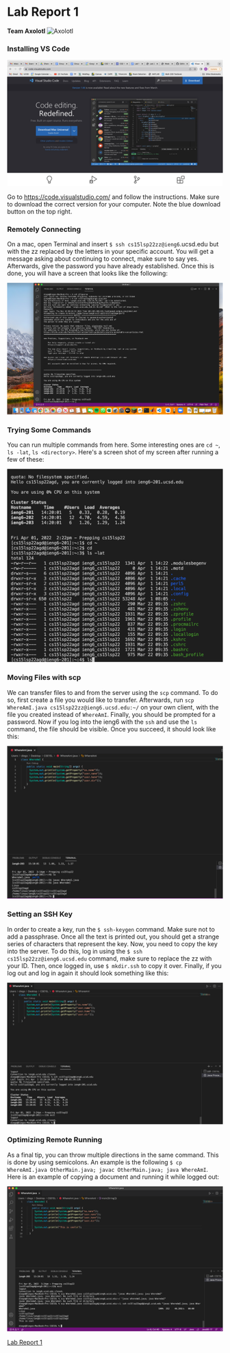 # Lab Report 1
**Team Axolotl**
 ![Axolotl](https://user-images.githubusercontent.com/96553474/162535420-9fa77fb1-e2cc-42fb-a98d-479bef6edcd3.jpg)

### **Installing VS Code**

![Image](VSCodeDownload.jpg)

Go to https://code.visualstudio.com/ and follow the instructions. Make sure to download the correct version for your computer. Note the blue download button on the top right.

### **Remotely Connecting**

On a mac, open Terminal and insert ```$ ssh cs15lsp22zz@ieng6```.ucsd.edu but with the zz replaced by the letters in your specific account. You will get a message asking about continuing to connect, make sure to say yes. Afterwards, give the password you have already established. Once this is done, you will have a screen that looks like the following:

![Image](RemotelyConnecting.png)

### **Trying Some Commands**

You can run multiple commands from here. Some interesting ones are ```cd ~```, ```ls -lat```, ```ls <directory>```. Here's a screen shot of my screen after running a few of these:

![Image](SampleCommands.png)

### **Moving Files with scp**

We can transfer files to and from the server using the ```scp``` command. To do so, first create a file you would like to transfer. Afterwards, run ```scp WhereAmI.java cs15lsp22zz@ieng6.ucsd.edu:~/``` on your own client, with the file you created instead of ```WhereAmI```. Finally, you should be prompted for a password. Now if you log into the ieng6 with the ```ssh``` and use the ```ls``` command, the file should be visible. Once you succeed, it should look like this:

![Image](Transfer.png)

### **Setting an SSH Key**

In order to create a key, run the ```$ ssh-keygen``` command. Make sure not to add a passphrase. Once all the text is printed out, you should get a strange series of characters that represent the key. Now, you need to copy the key into the server. To do this, log in using the ```$ ssh cs15lsp22zz@ieng6.ucsd.edu``` command, make sure to replace the zz with your ID. Then, once logged in, use ```$ mkdir.ssh``` to copy it over.  Finally, if you log out and log in again it should look something like this:

![Image](Key.png)



### **Optimizing Remote Running**

As a final tip, you can throw multiple directions in the same command. This is done by using semicolons. An example is the following ```$ cp WhereAmI.java OtherMain.java; javac OtherMain.java; java WhereAmI```. Here is an example of copying a document and running it while logged out:

![Image](Optimization.png)

[Lab Report 1](lab-report-1-week-2.html)